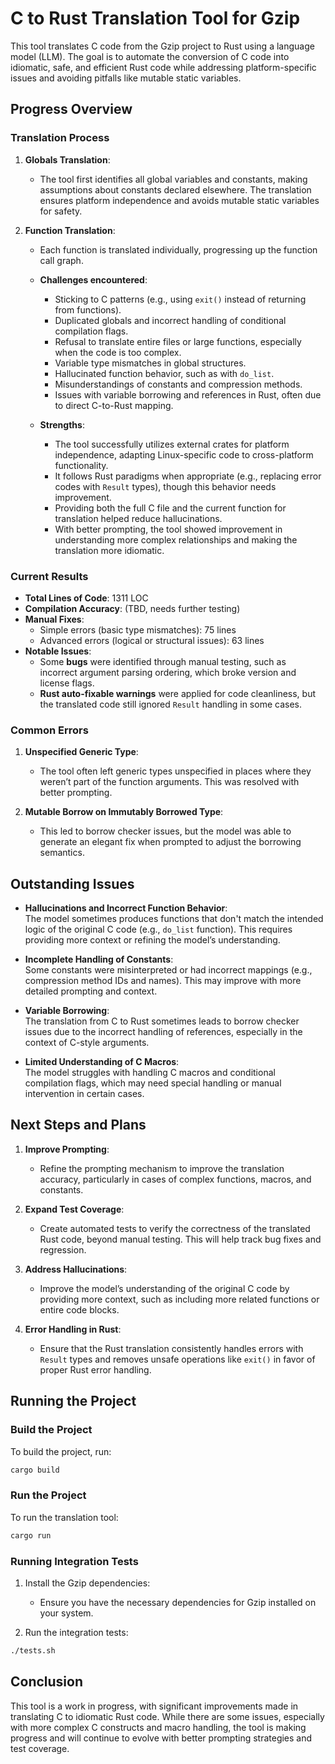 # C to Rust Translation Tool for Gzip

This tool translates C code from the Gzip project to Rust using a language model (LLM). The goal is to automate the conversion of C code into idiomatic, safe, and efficient Rust code while addressing platform-specific issues and avoiding pitfalls like mutable static variables.

## Progress Overview

### Translation Process
1. **Globals Translation**:  
   - The tool first identifies all global variables and constants, making assumptions about constants declared elsewhere. The translation ensures platform independence and avoids mutable static variables for safety.

2. **Function Translation**:  
   - Each function is translated individually, progressing up the function call graph. 
   - **Challenges encountered**:
     - Sticking to C patterns (e.g., using `exit()` instead of returning from functions).
     - Duplicated globals and incorrect handling of conditional compilation flags.
     - Refusal to translate entire files or large functions, especially when the code is too complex.
     - Variable type mismatches in global structures.
     - Hallucinated function behavior, such as with `do_list`.
     - Misunderstandings of constants and compression methods.
     - Issues with variable borrowing and references in Rust, often due to direct C-to-Rust mapping.

   - **Strengths**:
     - The tool successfully utilizes external crates for platform independence, adapting Linux-specific code to cross-platform functionality.
     - It follows Rust paradigms when appropriate (e.g., replacing error codes with `Result` types), though this behavior needs improvement.
     - Providing both the full C file and the current function for translation helped reduce hallucinations.
     - With better prompting, the tool showed improvement in understanding more complex relationships and making the translation more idiomatic.

### Current Results

- **Total Lines of Code**: 1311 LOC
- **Compilation Accuracy**: (TBD, needs further testing)
- **Manual Fixes**:
  - Simple errors (basic type mismatches): 75 lines
  - Advanced errors (logical or structural issues): 63 lines
- **Notable Issues**:
  - Some **bugs** were identified through manual testing, such as incorrect argument parsing ordering, which broke version and license flags.
  - **Rust auto-fixable warnings** were applied for code cleanliness, but the translated code still ignored `Result` handling in some cases.

### Common Errors
1. **Unspecified Generic Type**:  
   - The tool often left generic types unspecified in places where they weren’t part of the function arguments. This was resolved with better prompting.

2. **Mutable Borrow on Immutably Borrowed Type**:  
   - This led to borrow checker issues, but the model was able to generate an elegant fix when prompted to adjust the borrowing semantics.

## Outstanding Issues

- **Hallucinations and Incorrect Function Behavior**:  
  The model sometimes produces functions that don't match the intended logic of the original C code (e.g., `do_list` function). This requires providing more context or refining the model’s understanding.
  
- **Incomplete Handling of Constants**:  
  Some constants were misinterpreted or had incorrect mappings (e.g., compression method IDs and names). This may improve with more detailed prompting and context.

- **Variable Borrowing**:  
  The translation from C to Rust sometimes leads to borrow checker issues due to the incorrect handling of references, especially in the context of C-style arguments.

- **Limited Understanding of C Macros**:  
  The model struggles with handling C macros and conditional compilation flags, which may need special handling or manual intervention in certain cases.

## Next Steps and Plans

1. **Improve Prompting**:  
   - Refine the prompting mechanism to improve the translation accuracy, particularly in cases of complex functions, macros, and constants.
   
2. **Expand Test Coverage**:  
   - Create automated tests to verify the correctness of the translated Rust code, beyond manual testing. This will help track bug fixes and regression.

3. **Address Hallucinations**:  
   - Improve the model’s understanding of the original C code by providing more context, such as including more related functions or entire code blocks.

4. **Error Handling in Rust**:  
   - Ensure that the Rust translation consistently handles errors with `Result` types and removes unsafe operations like `exit()` in favor of proper Rust error handling.

## Running the Project

### Build the Project
To build the project, run:
```bash
cargo build
```

### Run the Project
To run the translation tool:
```bash
cargo run
```

### Running Integration Tests

1. Install the Gzip dependencies:
   - Ensure you have the necessary dependencies for Gzip installed on your system.

2. Run the integration tests:
```bash
./tests.sh
```

## Conclusion

This tool is a work in progress, with significant improvements made in translating C to idiomatic Rust code. While there are some issues, especially with more complex C constructs and macro handling, the tool is making progress and will continue to evolve with better prompting strategies and test coverage.

